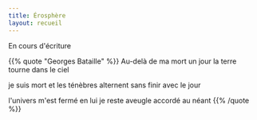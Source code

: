 ```yaml
---
title: Érosphère
layout: recueil
---
```


En cours d'écriture

{{% quote "Georges Bataille" %}}
  Au-delà de ma mort
  un jour
  la terre tourne dans le ciel

  je suis mort
  et les ténèbres
  alternent sans finir avec le jour

  l'univers m'est fermé
  en lui je reste aveugle
  accordé au néant
{{% /quote %}}
